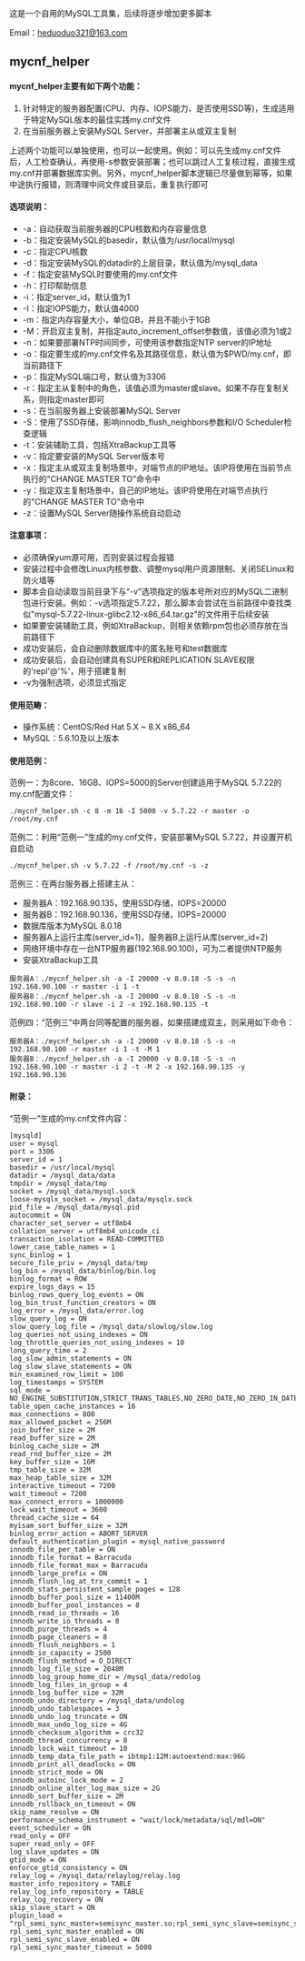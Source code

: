 这是一个自用的MySQL工具集，后续将逐步增加更多脚本

Email：heduoduo321@163.com



## mycnf_helper

#### mycnf_helper主要有如下两个功能：

1. 针对特定的服务器配置(CPU、内存、IOPS能力、是否使用SSD等)，生成适用于特定MySQL版本的最佳实践my.cnf文件
2. 在当前服务器上安装MySQL Server，并部署主从或双主复制

上述两个功能可以单独使用，也可以一起使用。例如：可以先生成my.cnf文件后，人工检查确认，再使用-s参数安装部署；也可以跳过人工复核过程，直接生成my.cnf并部署数据库实例。另外，mycnf_helper脚本逻辑已尽量做到幂等，如果中途执行报错，则清理中间文件或目录后，重复执行即可

#### 选项说明：

- -a：自动获取当前服务器的CPU核数和内存容量信息
- -b：指定安装MySQL的basedir，默认值为/usr/local/mysql
- -c：指定CPU核数
- -d：指定安装MySQL的datadir的上层目录，默认值为/mysql_data
- -f：指定安装MySQL时要使用的my.cnf文件
- -h：打印帮助信息
- -i：指定server_id，默认值为1
- -I：指定IOPS能力，默认值4000
- -m：指定内存容量大小，单位GB，并且不能小于1GB
- -M：开启双主复制，并指定auto_increment_offset参数值，该值必须为1或2
- -n：如果要部署NTP时间同步，可使用该参数指定NTP server的IP地址
- -o：指定要生成的my.cnf文件名及其路径信息，默认值为$PWD/my.cnf，即当前路径下
- -p：指定MySQL端口号，默认值为3306
- -r：指定主从复制中的角色，该值必须为master或slave。如果不存在复制关系，则指定master即可
- -s：在当前服务器上安装部署MySQL Server
- -S：使用了SSD存储，影响innodb_flush_neighbors参数和I/O Scheduler检查逻辑
- -t：安装辅助工具，包括XtraBackup工具等
- -v：指定要安装的MySQL Server版本号
- -x：指定主从或双主复制场景中，对端节点的IP地址。该IP将使用在当前节点执行的"CHANGE MASTER TO"命令中
- -y：指定双主复制场景中，自己的IP地址。该IP将使用在对端节点执行的"CHANGE MASTER TO"命令中
- -z：设置MySQL Server随操作系统自动启动

#### 注意事项：

- 必须确保yum源可用，否则安装过程会报错
- 安装过程中会修改Linux内核参数、调整mysql用户资源限制、关闭SELinux和防火墙等
- 脚本会自动读取当前目录下与“-v”选项指定的版本号所对应的MySQL二进制包进行安装。例如：-v选项指定5.7.22，那么脚本会尝试在当前路径中查找类似"mysql-5.7.22-linux-glibc2.12-x86_64.tar.gz"的文件用于后续安装
- 如果要安装辅助工具，例如XtraBackup，则相关依赖rpm包也必须存放在当前路径下
- 成功安装后，会自动删除数据库中的匿名账号和test数据库
- 成功安装后，会自动创建具有SUPER和REPLICATION SLAVE权限的'repl'@'%'，用于搭建复制
- -v为强制选项，必须显式指定

#### 使用范畴：

- 操作系统：CentOS/Red Hat 5.X ~ 8.X x86_64
- MySQL：5.6.10及以上版本

#### 使用范例：

范例一：为8core、16GB、IOPS=5000的Server创建适用于MySQL 5.7.22的my.cnf配置文件：

```
./mycnf_helper.sh -c 8 -m 16 -I 5000 -v 5.7.22 -r master -o /root/my.cnf
```

范例二：利用“范例一”生成的my.cnf文件，安装部署MySQL 5.7.22，并设置开机自启动

```
./mycnf_helper.sh -v 5.7.22 -f /root/my.cnf -s -z
```

范例三：在两台服务器上搭建主从：

- 服务器A：192.168.90.135，使用SSD存储，IOPS=20000
- 服务器B：192.168.90.136，使用SSD存储，IOPS=20000
- 数据库版本为MySQL 8.0.18
- 服务器A上运行主库(server_id=1)，服务器B上运行从库(server_id=2)
- 网络环境中存在一台NTP服务器(192.168.90.100)，可为二者提供NTP服务
- 安装XtraBackup工具

```
服务器A：./mycnf_helper.sh -a -I 20000 -v 8.0.18 -S -s -n 192.168.90.100 -r master -i 1 -t
服务器B：./mycnf_helper.sh -a -I 20000 -v 8.0.18 -S -s -n 192.168.90.100 -r slave -i 2 -x 192.168.90.135 -t
```

范例四：“范例三”中两台同等配置的服务器，如果搭建成双主，则采用如下命令：

```
服务器A：./mycnf_helper.sh -a -I 20000 -v 8.0.18 -S -s -n 192.168.90.100 -r master -i 1 -t -M 1
服务器B：./mycnf_helper.sh -a -I 20000 -v 8.0.18 -S -s -n 192.168.90.100 -r master -i 2 -t -M 2 -x 192.168.90.135 -y 192.168.90.136
```

#### 附录：

“范例一”生成的my.cnf文件内容：

```
[mysqld]
user = mysql
port = 3306
server_id = 1
basedir = /usr/local/mysql
datadir = /mysql_data/data
tmpdir = /mysql_data/tmp
socket = /mysql_data/mysql.sock
loose-mysqlx_socket = /mysql_data/mysqlx.sock
pid_file = /mysql_data/mysql.pid
autocommit = ON
character_set_server = utf8mb4
collation_server = utf8mb4_unicode_ci
transaction_isolation = READ-COMMITTED
lower_case_table_names = 1
sync_binlog = 1
secure_file_priv = /mysql_data/tmp
log_bin = /mysql_data/binlog/bin.log
binlog_format = ROW
expire_logs_days = 15
binlog_rows_query_log_events = ON
log_bin_trust_function_creators = ON
log_error = /mysql_data/error.log
slow_query_log = ON
slow_query_log_file = /mysql_data/slowlog/slow.log
log_queries_not_using_indexes = ON
log_throttle_queries_not_using_indexes = 10
long_query_time = 2
log_slow_admin_statements = ON
log_slow_slave_statements = ON
min_examined_row_limit = 100
log_timestamps = SYSTEM
sql_mode = NO_ENGINE_SUBSTITUTION,STRICT_TRANS_TABLES,NO_ZERO_DATE,NO_ZERO_IN_DATE,ERROR_FOR_DIVISION_BY_ZERO,NO_AUTO_CREATE_USER,ONLY_FULL_GROUP_BY
table_open_cache_instances = 16
max_connections = 800
max_allowed_packet = 256M
join_buffer_size = 2M
read_buffer_size = 2M
binlog_cache_size = 2M
read_rnd_buffer_size = 2M
key_buffer_size = 16M
tmp_table_size = 32M
max_heap_table_size = 32M
interactive_timeout = 7200
wait_timeout = 7200
max_connect_errors = 1000000
lock_wait_timeout = 3600
thread_cache_size = 64
myisam_sort_buffer_size = 32M
binlog_error_action = ABORT_SERVER
default_authentication_plugin = mysql_native_password
innodb_file_per_table = ON
innodb_file_format = Barracuda
innodb_file_format_max = Barracuda
innodb_large_prefix = ON
innodb_flush_log_at_trx_commit = 1
innodb_stats_persistent_sample_pages = 128
innodb_buffer_pool_size = 11400M
innodb_buffer_pool_instances = 8
innodb_read_io_threads = 16
innodb_write_io_threads = 8
innodb_purge_threads = 4
innodb_page_cleaners = 8
innodb_flush_neighbors = 1
innodb_io_capacity = 2500
innodb_flush_method = O_DIRECT
innodb_log_file_size = 2048M
innodb_log_group_home_dir = /mysql_data/redolog
innodb_log_files_in_group = 4
innodb_log_buffer_size = 32M
innodb_undo_directory = /mysql_data/undolog
innodb_undo_tablespaces = 3
innodb_undo_log_truncate = ON
innodb_max_undo_log_size = 4G
innodb_checksum_algorithm = crc32
innodb_thread_concurrency = 8
innodb_lock_wait_timeout = 10
innodb_temp_data_file_path = ibtmp1:12M:autoextend:max:96G
innodb_print_all_deadlocks = ON
innodb_strict_mode = ON
innodb_autoinc_lock_mode = 2
innodb_online_alter_log_max_size = 2G
innodb_sort_buffer_size = 2M
innodb_rollback_on_timeout = ON
skip_name_resolve = ON
performance_schema_instrument = "wait/lock/metadata/sql/mdl=ON"
event_scheduler = ON
read_only = OFF
super_read_only = OFF
log_slave_updates = ON
gtid_mode = ON
enforce_gtid_consistency = ON
relay_log = /mysql_data/relaylog/relay.log
master_info_repository = TABLE
relay_log_info_repository = TABLE
relay_log_recovery = ON
skip_slave_start = ON
plugin_load = "rpl_semi_sync_master=semisync_master.so;rpl_semi_sync_slave=semisync_slave.so"
rpl_semi_sync_master_enabled = ON
rpl_semi_sync_slave_enabled = ON
rpl_semi_sync_master_timeout = 5000
```


